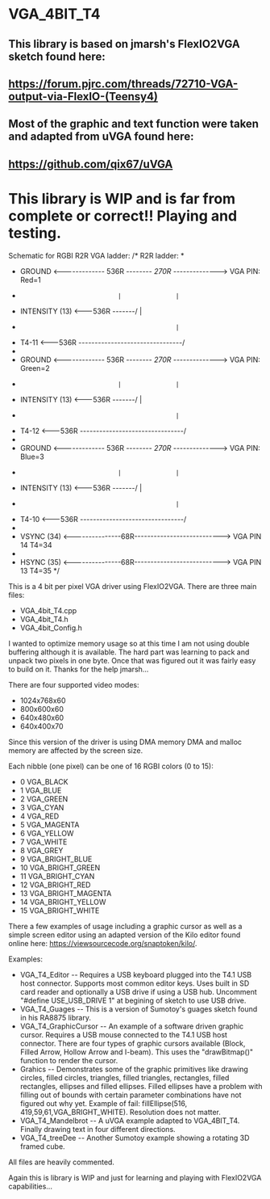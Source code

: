 # VGA_4BIT_T4

## This library is based on jmarsh's FlexIO2VGA sketch found here:

## https://forum.pjrc.com/threads/72710-VGA-output-via-FlexIO-(Teensy4)

## Most of the graphic and text function were taken and adapted from uVGA found here:

## https://github.com/qix67/uVGA
 
# This library is WIP and is far from complete or correct!! Playing and testing.

Schematic for RGBI R2R VGA ladder:
/* R2R ladder:
 *
 * GROUND <------------- 536R ----*---- 270R -----*---------> VGA PIN: Red=1
 *                                |               |
 * INTENSITY (13) <---536R -------/               |
 *                                                |
 * T4-11 <---536R --------------------------------/
 *
 * GROUND <------------- 536R ----*---- 270R -----*---------> VGA PIN: Green=2
 *                                |               |
 * INTENSITY (13) <---536R -------/               |
 *                                                |
 * T4-12 <---536R --------------------------------/
 *
 * GROUND <------------- 536R ----*---- 270R -----*---------> VGA PIN: Blue=3
 *                                |               |
 * INTENSITY (13) <---536R -------/               |
 *                                                |
 * T4-10 <---536R --------------------------------/
 *
 * VSYNC (34) <---------------68R---------------------------> VGA PIN 14 T4=34
 *
 * HSYNC (35) <---------------68R---------------------------> VGA PIN 13 T4=35
 */

This is a 4 bit per pixel VGA driver using FlexIO2VGA. 
There are three main files:
- VGA_4bit_T4.cpp
- VGA_4bit_T4.h
- VGA_4bit_Config.h

I wanted to optimize memory usage so at this time I am not using double buffering although it is available. The hard part was learning to pack and unpack two pixels in one byte. Once that was figured out it was fairly easy to build on it. Thanks for the help jmarsh...

There are four supported video modes:
- 1024x768x60
- 800x600x60
- 640x480x60
- 640x400x70

Since this version of the driver is using DMA memory DMA and malloc memory are affected by the screen size.

Each nibble (one pixel) can be one of 16 RGBI colors (0 to 15):
-  0 VGA_BLACK
-  1 VGA_BLUE
-  2 VGA_GREEN
-  3 VGA_CYAN
-  4 VGA_RED
-  5 VGA_MAGENTA
-  6 VGA_YELLOW
-  7 VGA_WHITE
-  8 VGA_GREY
-  9 VGA_BRIGHT_BLUE
- 10 VGA_BRIGHT_GREEN
- 11 VGA_BRIGHT_CYAN
- 12 VGA_BRIGHT_RED
- 13 VGA_BRIGHT_MAGENTA
- 14 VGA_BRIGHT_YELLOW
- 15 VGA_BRIGHT_WHITE

There a few examples of usage including a graphic cursor as well as a simple screen editor using an adapted version of the Kilo editor found online here: https://viewsourcecode.org/snaptoken/kilo/.

Examples:
- VGA_T4_Editor -- Requires a USB keyboard plugged into the T4.1 USB host connector. Supports most common editor keys. Uses built in SD card reader and optionally a USB drive if using a USB hub. Uncomment "#define USE_USB_DRIVE 1" at begining of sketch to use USB drive.
- VGA_T4_Guages  -- This is a version of Sumotoy's guages sketch found in his RA8875 library.
- VGA_T4_GraphicCursor -- An example of a software driven graphic cursor. Requires a USB mouse connected to the T4.1 USB host connector. There are four types of graphic cursors available (Block, Filled Arrow, Hollow Arrow and I-beam). This uses the "drawBitmap()" function to render the cursor.
- Grahics -- Demonstrates some of the graphic primitives like drawing circles, filled circles, triangles, filled triangles, rectangles, filled rectangles, ellipses and filled ellipses. Filled ellipses have a problem with filling out of bounds with certain parameter combinations have not figured out why yet. Example of fail: fillEllipse(516, 419,59,61,VGA_BRIGHT_WHITE). Resolution does not matter.
- VGA_T4_Mandelbrot -- A uVGA example adapted to VGA_4BIT_T4. Finally drawing text in four different directions.
- VGA_T4_treeDee -- Another Sumotoy example showing a rotating 3D framed cube.

All files are heavily commented.

Again this is library is WIP and just for learning and playing with FlexIO2VGA capabilities...

